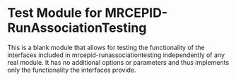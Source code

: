 # Test Module for MRCEPID-RunAssociationTesting

This is a blank module that allows for testing the functionality of the interfaces included in 
mrcepid-runassociationtesting independently of any real module. It has no additional options or parameters and thus 
implements only the functionality the interfaces provide.